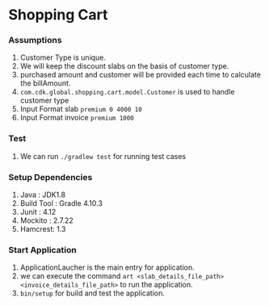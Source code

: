 # Shopping Cart

### Assumptions
1. Customer Type is unique.
2. We will keep the discount slabs on the basis of customer type.
3. purchased amount and customer will be provided each time to calculate the billAmount.
4. `com.cdk.global.shopping.cart.model.Customer` is used to handle customer type 
5. Input Format slab  `premium 0 4000 10`
6. Input Format invoice `premium 1000`         
         
    
### Test
1. We can run `./gradlew test`  for running test cases

### Setup Dependencies
1. Java : JDK1.8
2. Build Tool : Gradle 4.10.3
3. Junit : 4.12
4. Mockito : 2.7.22
5. Hamcrest: 1.3


### Start Application
1. ApplicationLaucher is the main entry for application.
2. we can execute the command `art <slab_details_file_path> <invoice_details_file_path>` to run the application.
3. `bin/setup` for build and test the application.